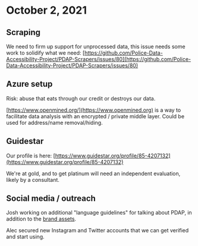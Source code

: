 # October 2, 2021

## Scraping

We need to firm up support for unprocessed data, this issue needs some work to solidify what we need: [https://github.com/Police-Data-Accessibility-Project/PDAP-Scrapers/issues/80](https://github.com/Police-Data-Accessibility-Project/PDAP-Scrapers/issues/80)

## Azure setup

Risk: abuse that eats through our credit or destroys our data.

[https://www.openmined.org/](https://www.openmined.org) is a way to facilitate data analysis with an encrypted / private middle layer. Could be used for address/name removal/hiding.

## Guidestar

Our profile is here: [https://www.guidestar.org/profile/85-4207132](https://www.guidestar.org/profile/85-4207132)

We're at gold, and to get platinum will need an independent evaluation, likely by a consultant.

## Social media / outreach

Josh working on additional "language guidelines" for talking about PDAP, in addition to the [brand assets](../../meta/about/staff/brand-assets.md).

Alec secured new Instagram and Twitter accounts that we can get verified and start using.
